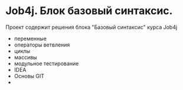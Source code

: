 # Job4j. Блок базовый синтаксис.
Проект содержит решения блока "Базовый синтаксис" курса Job4j
- переменные
- операторы ветвления
- циклы
- массивы
- модульное тестирование
- IDEA
- Основы GIT
- 